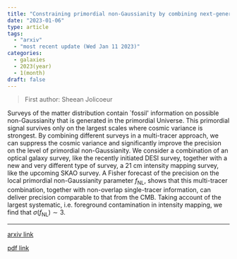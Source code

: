 ```yaml
---
title: "Constraining primordial non-Gaussianity by combining next-generation galaxy and 21 cm intensity mapping surveys"
date: "2023-01-06"
type: article
tags:
  - "arxiv"
  - "most recent update (Wed Jan 11 2023)"
categories:
  - galaxies
  - 2023(year)
  - 1(month)
draft: false
---
```


> First author: Sheean Jolicoeur

 Surveys of the matter distribution contain `fossil' information on possible
non-Gaussianity that is generated in the primordial Universe. This primordial
signal survives only on the largest scales where cosmic variance is strongest.
By combining different surveys in a multi-tracer approach, we can suppress the
cosmic variance and significantly improve the precision on the level of
primordial non-Gaussianity. We consider a combination of an optical galaxy
survey, like the recently initiated DESI survey, together with a new and very
different type of survey, a 21 cm intensity mapping survey, like the upcoming
SKAO survey. A Fisher forecast of the precision on the local primordial
non-Gaussianity parameter $f_{\mathrm{NL}}$, shows that this multi-tracer
combination, together with non-overlap single-tracer information, can deliver
precision comparable to that from the CMB. Taking account of the largest
systematic, i.e. foreground contamination in intensity mapping, we find that
$\sigma(f_{\mathrm{NL}}) \sim 3$.

---
[arxiv link](http://arxiv.org/abs/2301.02406v1)

[pdf link](http://arxiv.org/pdf/2301.02406v1)